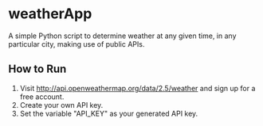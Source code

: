 # weatherApp
A simple Python script to determine weather at any given time, in any particular city, making use of public APIs.

## How to Run
1. Visit http://api.openweathermap.org/data/2.5/weather and sign up for a free account.
2. Create your own API key.
3. Set the variable "API_KEY" as your generated API key.
